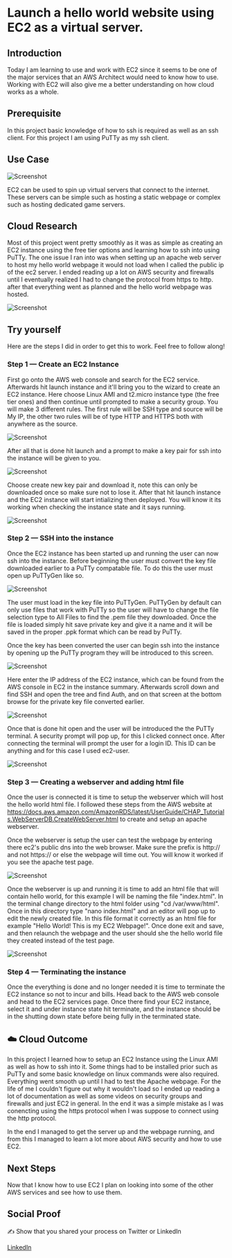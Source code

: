 # Launch a hello world website using EC2 as a virtual server.

## Introduction

Today I am learning to use and work with EC2 since it seems to be one of the major services that an AWS Architect would need to know
how to use. Working with EC2 will also give me a better understanding on how cloud works as a whole.

## Prerequisite

In this project basic knowledge of how to ssh is required as well as an ssh client. For this project I am using PuTTy as my ssh client.

## Use Case

![Screenshot](https://i.ibb.co/2YgxXvv/EC2-Architecture.png)

EC2 can be used to spin up virtual servers that connect to the internet. These servers can be simple such as hosting a static webpage or complex such as hosting dedicated game servers.

## Cloud Research

Most of this project went pretty smoothly as it was as simple as creating an EC2 instance using the free tier options and learning how to ssh into using PuTTy. The one issue I ran into was when setting up an apache web server to host my hello world webpage it would not load when I called the public ip of the ec2 server. I ended reading up a lot on AWS security and firewalls until I eventually realized I had to change the protocol from https to http. after that everything went as planned and the hello world webpage was hosted.

![Screenshot](https://i.ibb.co/Bw3qB4J/helloworldpage.png)

## Try yourself

Here are the steps I did in order to get this to work. Feel free to follow along!

### Step 1 — Create an EC2 Instance

First go onto the AWS web console and search for the EC2 service. Afterwards hit launch instance and it'll bring you to the wizard to create an EC2 instance. Here choose Linux AMI and t2.micro instance type (the free tier ones) and then continue until prompted to make a security group. You will make 3 different rules. The first rule will be SSH type and source will be My IP, the other two rules will be of type HTTP and HTTPS both with anywhere as the source.

![Screenshot](https://i.ibb.co/sqSGZWp/inboudnrules.png)

After all that is done hit launch and a prompt to make a key pair for ssh into the instance will be given to you.

![Screenshot](https://i.ibb.co/dQT8Jp6/createkeypair.png)

Choose create new key pair and download it, note this can only be downloaded once so make sure not to lose it. After that hit launch instance and the EC2 instance will start intializing then deployed. You will know it its working when checking the instance state and it says running.

![Screenshot](https://i.ibb.co/R0JXHM4/runningec2.png)

### Step 2 — SSH into the instance

Once the EC2 instance has been started up and running the user can now ssh into the instance. Before beginning the user must convert the key file downloaded earlier to a PuTTy compatable file. To do this the user must open up PuTTyGen like so. 

![Screenshot](https://i.ibb.co/GVpwxnj/puttygen.png)

The user must load in the key file into PuTTyGen. PuTTyGen by default can only use files that work with PuTTy so the user will have to change the file selection type to All Files to find the .pem file they downloaded. Once the file is loaded simply hit save private key and give it a name and it will be saved in the proper .ppk format which can be read by PuTTy.

Once the key has been converted the user can begin ssh into the instance by opening up the PuTTy program they will be introduced to this screen.

![Screenshot](https://i.ibb.co/J70Cj4j/puttysesh1.png)

Here enter the IP address of the EC2 instance, which can be found from the AWS console in EC2 in the instance summary. Afterwards scroll down and find SSH and open the tree and find Auth, and on that screen at the bottom browse for the private key file converted earlier.

![Screenshot](https://i.ibb.co/kMmGkXW/puttysesh2.png)

Once that is done hit open and the user will be introduced the the PuTTy terminal. A security prompt will pop up, for this I clicked connect once. After connecting the terminal will prompt the user for a login ID. This ID can be anything and for this case I used ec2-user.

![Screenshot](https://i.ibb.co/mFM3qCR/sshsesh.png)

### Step 3 — Creating a webserver and adding html file

Once the user is connected it is time to setup the webserver which will host the hello world html file. I followed these steps from the AWS website at https://docs.aws.amazon.com/AmazonRDS/latest/UserGuide/CHAP_Tutorials.WebServerDB.CreateWebServer.html to create and setup an apache webserver.

Once the webserver is setup the user can test the webpage by entering there ec2's public dns into the web browser. Make sure the prefix is http:// and not https:// or else the webpage will time out. You will know it worked if you see the apache test page. 

![Screenshot](https://i.ibb.co/16Lw1y0/apache.png)

Once the webserver is up and running it is time to add an html file that will contain hello world, for this example I will be naming the file "index.html". In the terminal change directory to the html folder using "cd /var/www/html". Once in this directory type "nano index.html" and an editor will pop up to edit the newly created file. In this file format it correctly as an html file for example "<html><body>Hello World! This is my EC2 Webpage!</body></html>". Once done exit and save, and then relaunch the webpage and the user should she the hello world file they created instead of the test page.

![Screenshot](https://i.ibb.co/Bw3qB4J/helloworldpage.png)

### Step 4 — Terminating the instance

Once the everything is done and no longer needed it is time to terminate the EC2 instance so not to incur and bills. Head back to the AWS web console and head to the EC2 services page. Once there find your EC2 instance, select it and under instance state hit terminate, and the instance should be in the shutting down state before being fully in the terminated state.

## ☁️ Cloud Outcome

In this project I learned how to setup an EC2 Instance using the Linux AMI as well as how to ssh into it. Some things had to be installed prior such as PuTTy and some basic knowledge on linux commands were also required. Everything went smooth up until I had to test the Apache webpage. For the life of me I couldn't figure out why it wouldn't load so I ended up reading a lot of documentation as well as some videos on security groups and firewalls and just EC2 in general. In the end it was a simple mistake as I was conencting using the https protocol when I was suppose to connect using the http protocol.

In the end I managed to get the server up and the webpage running, and from this I managed to learn a lot more about AWS security and how to use EC2.

## Next Steps

Now that I know how to use EC2 I plan on looking into some of the other AWS services and see how to use them.

## Social Proof

✍️ Show that you shared your process on Twitter or LinkedIn

[LinkedIn](https://www.linkedin.com/posts/rockyle98_rocky-hoang-le100daysofcloud-activity-6811766028821942272-1giJ)
